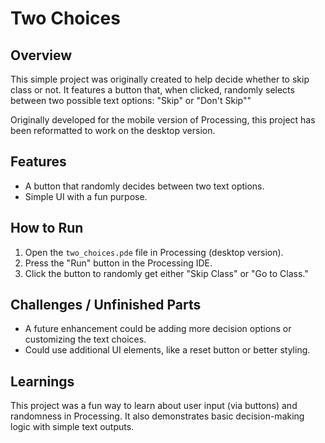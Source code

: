 # Two Choices

## Overview
This simple project was originally created to help decide whether to skip class or not. It features a button that, when clicked, randomly selects between two possible text options: "Skip" or "Don't Skip""

Originally developed for the mobile version of Processing, this project has been reformatted to work on the desktop version.

## Features
- A button that randomly decides between two text options.
- Simple UI with a fun purpose.

## How to Run
1. Open the `two_choices.pde` file in Processing (desktop version).
2. Press the "Run" button in the Processing IDE.
3. Click the button to randomly get either "Skip Class" or "Go to Class."

## Challenges / Unfinished Parts
- A future enhancement could be adding more decision options or customizing the text choices.
- Could use additional UI elements, like a reset button or better styling.

## Learnings
This project was a fun way to learn about user input (via buttons) and randomness in Processing. It also demonstrates basic decision-making logic with simple text outputs.


